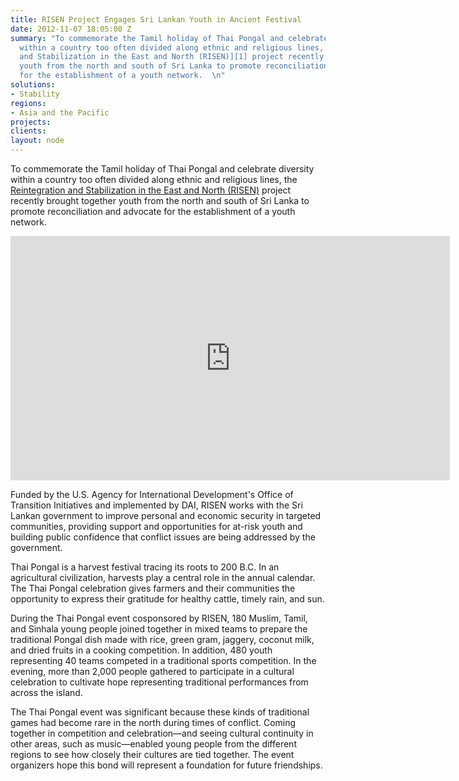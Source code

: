 ```yaml
---
title: RISEN Project Engages Sri Lankan Youth in Ancient Festival
date: 2012-11-07 18:05:00 Z
summary: "To commemorate the Tamil holiday of Thai Pongal and celebrate diversity
  within a country too often divided along ethnic and religious lines, the [Reintegration
  and Stabilization in the East and North (RISEN)][1] project recently brought together
  youth from the north and south of Sri Lanka to promote reconciliation and advocate
  for the establishment of a youth network.  \n"
solutions:
- Stability
regions:
- Asia and the Pacific
projects: 
clients: 
layout: node
---
```


To commemorate the Tamil holiday of Thai Pongal and celebrate diversity within a country too often divided along ethnic and religious lines, the [Reintegration and Stabilization in the East and North (RISEN)][1] project recently brought together youth from the north and south of Sri Lanka to promote reconciliation and advocate for the establishment of a youth network.  

<iframe allowfullscreen="" frameborder="0" height="391" mozallowfullscreen="" src="https://player.vimeo.com/video/53352500?title=0&amp;byline=0&amp;portrait=0&amp;badge=0" webkitallowfullscreen="" width="703"></iframe>

Funded by the U.S. Agency for International Development's Office of Transition Initiatives and implemented by DAI, RISEN works with the Sri Lankan government to improve personal and economic security in targeted communities, providing support and opportunities for at-risk youth and building public confidence that conflict issues are being addressed by the government.

Thai Pongal is a harvest festival tracing its roots to 200 B.C. In an agricultural civilization, harvests play a central role in the annual calendar. The Thai Pongal celebration gives farmers and their communities the opportunity to express their gratitude for healthy cattle, timely rain, and sun.  

During the Thai Pongal event cosponsored by RISEN, 180 Muslim, Tamil, and Sinhala young people joined together in mixed teams to prepare the traditional Pongal dish made with rice, green gram, jaggery, coconut milk, and dried fruits in a cooking competition. In addition, 480 youth representing 40 teams competed in a traditional sports competition. In the evening, more than 2,000 people gathered to participate in a cultural celebration to cultivate hope representing traditional performances from across the island.

The Thai Pongal event was significant because these kinds of traditional games had become rare in the north during times of conflict. Coming together in competition and celebration—and seeing cultural continuity in other areas, such as music—enabled young people from the different regions to see how closely their cultures are tied together. The event organizers hope this bond will represent a foundation for future friendships.

[1]: /our-work/projects/sri-lanka-reintegration-and-stabilization-east-and-north-risen
